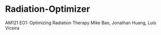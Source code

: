 # Radiation-Optimizer
AM121 EO1: Optimizing Radiation Therapy
Mike Bao, Jonathan Huang, Luis Viceira 
